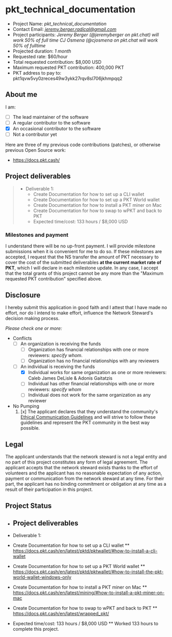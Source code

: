 # pkt_technical_documentation

* Project Name: *pkt_technical_documentation*
* Contact Email: *jeremy.berger.radical@gmail.com*
* Project participants:
  *Jeremy Berger (@jeremyberger on pkt.chat) will work 50% of full time*
  *CJ Osmena (@cjosmena on pkt.chat will work 50% of fulltime*
* Projected duration: *1 month*
* Requested rate:  $60/hour
* Total requested contribution:  $8,000 USD
* Maximum requested PKT contribution: 400,000 PKT 
* PKT address to pay to: pkt1qvw5vy0zreces49w3ykk27rqv8sl706jkhmpqq2

## About me

I am:

* [ ] The lead maintainer of the software
* [ ] A regular contributor to the software
* [x] An occasional contributor to the software
* [ ] Not a contributor yet

Here are three of my previous code contributions (patches), or otherwise previous Open Source work:

* https://docs.pkt.cash/


## Project deliverables

> * Deliverable 1:
>   * Create Documentation for how to set up a CLI wallet
>   * Create Documentation for how to set up a PKT World wallet
>   * Create Documentation for how to install a PKT miner on Mac
>   * Create Documentation for how to swap to wPKT and back to PKT
>   * Expected time/cost: 133 hours / $8,000 USD


### Milestones and payment

I understand there will be no up-front payment. I will provide milestone submissions when it is convenient for me to do so. If these milestones are accepted, I request that the NS transfer the amount of PKT necessary to cover the cost of the submitted deliverables **at the current market rate of PKT**, which I will declare in each milestone update. In any case, I accept that the total grants of this project cannot be any more than the "Maximum requested PKT contribution" specified above.


## Disclosure
I hereby submit this application in good faith and I attest that I have made no effort,
nor do I intend to make effort, influence the Network Steward's decision making process.

*Please check one or more:*

* Conflicts
  * [ ] An organization is receiving the funds
    * [ ] Organization has financial relationships with one or more reviewers: *specify whom*.
    * [ ] Organization has no financial relationships with any reviewers
  * [ ] An individual is receiving the funds
    * [x] Individual works for same organization as one or more reviewers: Caleb James DeLisle & Adonis Gaitatzis
    * [ ] Individual has other financial relationships with one or more reviewers: *specify whom*
    * [ ] Individual does not work for the same organization as any reviewer
* No Pumping
  1. [x] The applicant declares that they understand the community's
  [Ethical Communication Guidelines](https://docs.pkt.cash/en/latest/communication/)
  and will strive to follow these guidelines and represent the PKT community in the best way possible.

## Legal

The applicant understands that the network steward is not a legal entity and no part of this
project constitutes any form of legal agreement. The applicant accepts that the network steward
exists thanks to the effort of volunteers and the applicant has no reasonable expectation of any
action, payment or communication from the network steward at any time. For their part, the
applicant has no binding commitment or obligation at any time as a result of their participation
in this project.

## Project Status

* ## Project deliverables

* Deliverable 1:
* Create Documentation for how to set up a CLI wallet
** https://docs.pkt.cash/en/latest/pktd/pktwallet/#how-to-install-a-cli-wallet
* Create Documentation for how to set up a PKT World wallet
** https://docs.pkt.cash/en/latest/pktd/pktwallet/#how-to-install-the-pkt-world-wallet-windows-only
* Create Documentation for how to install a PKT miner on Mac
** https://docs.pkt.cash/en/latest/mining/#how-to-install-a-pkt-miner-on-mac
* Create Documentation for how to swap to wPKT and back to PKT
** https://docs.pkt.cash/en/latest/wrapped_pkt/
* Expected time/cost: 133 hours / $8,000 USD
** Worked 133 hours to complete this project. 
